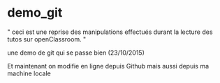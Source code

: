 # demo_git
 
 " ceci est une reprise des manipulations effectués durant 
 la lecture des tutos sur openClassroom. "
 
 
 une demo de git qui se passe bien (23/10/2015)

Et maintenant on modifie en ligne depuis Github
mais aussi depuis ma machine locale
